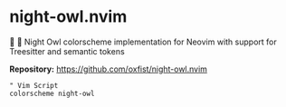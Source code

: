 # night-owl.nvim

🦉 🌌 Night Owl colorscheme implementation for Neovim with support for Treesitter and semantic tokens

**Repository:** <https://github.com/oxfist/night-owl.nvim>

```vim
" Vim Script
colorscheme night-owl
```

<!-- vim: set ft=markdown: -->